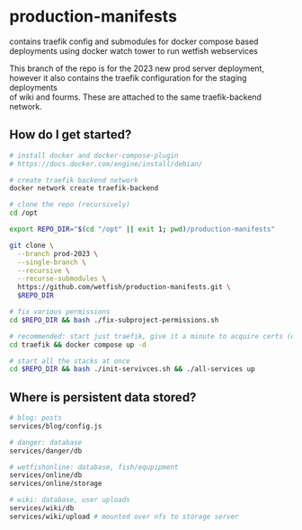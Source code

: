 # production-manifests
contains traefik config and submodules for docker compose based deployments using docker watch tower to run wetfish webservices

This branch of the repo is for the 2023 new prod server deployment, \
however it also contains the traefik configuration for the staging deployments \
of wiki and fourms. These are attached to the same traefik-backend network.

## How do I get started?

```bash
# install docker and docker-compose-plugin
# https://docs.docker.com/engine/install/debian/

# create traefik backend network
docker network create traefik-backend

# clone the repo (recursively)
cd /opt

export REPO_DIR="$(cd "/opt" || exit 1; pwd)/production-manifests"

git clone \
  --branch prod-2023 \
  --single-branch \
  --recursive \
  --recurse-submodules \
  https://github.com/wetfish/production-manifests.git \
  $REPO_DIR

# fix various permissions
cd $REPO_DIR && bash ./fix-subproject-permissions.sh

# recommended: start just traefik, give it a minute to acquire certs (or error out)
cd traefik && docker compose up -d

# start all the stacks at once
cd $REPO_DIR && bash ./init-servivces.sh && ./all-services up
```

## Where is persistent data stored?

```bash
# blog: posts
services/blog/config.js

# danger: database
services/danger/db

# wetfishonline: database, fish/equpipment
services/online/db
services/online/storage

# wiki: database, user uploads
services/wiki/db
services/wiki/upload # mounted over nfs to storage server
```
